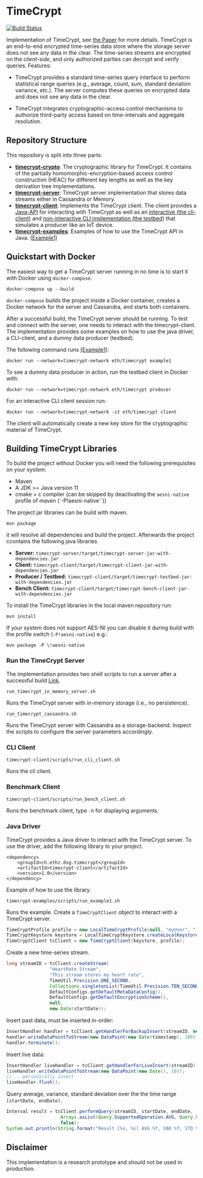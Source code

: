 # TimeCrypt

[![Build Status](https://travis-ci.org/TimeCrypt/timecrypt.svg?branch=master)](https://travis-ci.org/TimeCrypt/timecrypt)

Implementation of TimeCrypt, see [the Paper](https://www.usenix.org/system/files/nsdi20-paper-burkhalter.pdf) for more details.
TimeCrypt is an end-to-end encrypted time-series data store where the storage server does not see any data in the clear.
The time-series streams are encrypted on the *client-side*, and only authorized parties can decrypt and verify queries.
Features:

- TimeCrypt provides a standard time-series query interface to perform statistical range queries (e.g., average, count, sum, standard deviation variance, etc.). The server computes these queries on encrypted data and does not see any data in the clear. 

- TimeCrypt integrates cryptographic-access control mechanisms to authorize third-party access based on time-intervals and aggregate resolution. 



## Repository Structure
This repository is split into three parts:
- [**timecrypt-crypto**](timecrypt-crypto): The cryptographic library for TimeCrypt. It contains of the partially homomorphic-encryption-based access control construction (HEAC) for different key lengths as well as the key derivation tree implementations.
- [**timecrypt-server**](timecrypt-server): TimeCrypt server implementation that stores data streams either in Cassandra or Memory. 
- [**timecrypt-client**](timecrypt-client): Implements the TimeCrypt client. The client provides a [Java-API](timecrypt-client/src/main/java/ch/ethz/dsg/timecrypt/TimeCryptClient.java) for interacting with TimeCrypt as well as an [interactive (the cli-client)](timecrypt-client/src/main/java/ch/ethz/dsg/timecrypt/CliClient.java) and [non-interactive CLI implementation (the testbed)](timecrypt-client/src/main/java/ch/ethz/dsg/timecrypt/TestBed.java) that simulates a producer like an IoT device.
- [**timecrypt-examples**](timecrypt-examples): Examples of how to use the TimeCrypt API in Java. [(Example1)](timecrypt-examples/src/main/java/ch/ethz/dsg/timecrypt/BasicTCUsage.java)



## Quickstart with Docker

The easiest way to get a TimeCrypt server running in no time is to start it with Docker using `docker-compose`.

```
docker-compose up --build
```

`docker-compose` builds the project inside a Docker container, creates a Docker network for the server and Cassandra, and starts both containers.

After a successful build, the TimeCrypt server should be running.
To test and connect with the server, one needs to interact with the timecrypt-client.
The implementation provides some examples on how to use the java driver, a CLI-client, and a dummy data producer (testbed).

The following command runs [(Example1)](timecrypt-examples/src/main/java/ch/ethz/dsg/timecrypt/BasicTCUsage.java):

```
docker run --network=timecrypt-network eth/timecrypt example1
```


To see a dummy data producer in action, run the testbed client in Docker with:

```
docker run --network=timecrypt-network eth/timecrypt producer
```

For an interactive CLI client session run:
```
docker run --network=timecrypt-network -it eth/timecrypt client
```
The client will automatically create a new key store for the cryptographic material of TimeCrypt.

## Building TimeCrypt Libraries
To build the project without Docker you will need the following prerequisites on your system:
- Maven
- A JDK >= Java version 11
- cmake + c compiler  (can be skipped by deactivating the `aesni-native` profile of maven (`-P!aesni-native``))

The project jar libraries can be build with maven.
```
mvn package
```
it will resolve all dependencies and build the project. Afterwards the project ccontains the following java libraries
 - **Server:** `timecrypt-server/target/timecrypt-server-jar-with-dependencies.jar`
 - **Client:** `timecrypt-client/target/timecrypt-client-jar-with-dependencies.jar`
 - **Producer / Testbed:** `timecrypt-client/target/timecrypt-testbed-jar-with-dependencies.jar`
 - **Bench Client:** `timecrypt-client/target/timecrypt-bench-client-jar-with-dependencies.jar`

To install the TimeCrypt libraries in the local maven repository run:
```
mvn install
```

If your system does not support AES-NI you can disable it during build with the profile switch (`-P!aesni-native`) e.g.:

```
mvn package -P \!aesni-native

```

### Run the TimeCrypt Server
The implementation provides two shell scripts to run a server after a successful build [Link](timecrypt-server/scripts).
```
run_timecrypt_in_memory_server.sh
```
Runs the TimeCrypt server with in-memory storage (i.e., no persistence). 
```
run_timecrypt_cassandra.sh
```
Runs the TimeCrypt server with Cassandra as a storage-backend. 
Inspect the scripts to configure the server parameters accordingly.


### CLI Client
```
timecrypt-client/scripts/run_cli_client.sh
```
Runs the cli client.

### Benchmark Client
```
timecrypt-client/scripts/run_bench_client.sh
```
Runs the benchmark client, type `-h` for displaying arguments.


### Java Driver 
TimeCrypt provides a Java driver to interact with the TimeCrypt server.
To use the driver, add the following library to your project.
```
<dependency>
    <groupId>ch.ethz.dsg.timecrypt</groupId>
    <artifactId>timecrypt-client</artifactId>
    <version>1.0</version>
</dependency>
```
Example of how to use the library.
```
timecrypt-examples/scripts/run_example1.sh
```
Runs the example.
Create a `TimeCryptClient` object to interact with a TimeCrypt server.
```java 
TimeCryptProfile profile = new LocalTimeCryptProfile(null, "myUser", "..", SERVER_ADDRESS, SERVER_PORT);
TimeCryptKeystore keystore = LocalTimeCryptKeystore.createLocalKeystore(null, DUMMY_PASSWORD.toCharArray());
TimeCryptClient tcClient = new TimeCryptClient(keystore, profile);
```
Create a new time-series stream.
```java
long streamID = tcClient.createStream(
                "HeartRate Stream",
                "This stream stores my heart rate",
                TimeUtil.Precision.ONE_SECOND,
                Collections.singletonList(TimeUtil.Precision.TEN_SECONDS),
                DefaultConfigs.getDefaultMetaDataConfig(),
                DefaultConfigs.getDefaultEncryptionScheme(),
                null,
                new Date(startDate)); 
```
Insert past data, must be inserted in-order:
```java 
InsertHandler handler = tcClient.getHandlerForBackupInsert(streamID, new Date(startDate));
handler.writeDataPointToStream(new DataPoint(new Date(timestamp), 100));
handler.terminate();
```
Insert live data:
```java 
InsertHandler liveHandler = tcClient.getHandlerForLiveInsert(streamID);
liveHandler.writeDataPointToStream(new DataPoint(new Date(), 10));
//... periodically insert 
liveHandler.flush();
```
Query average, variance, standard deviation over the the time range `[startDate, endDate)`.
```java 
Interval result = tcClient.performQuery(streamID, startDate, endDate,
                    Arrays.asList(Query.SupportedOperation.AVG, Query.SupportedOperation.VAR, Query.SupportedOperation.STD),
                    false);
System.out.println(String.format("Result [%s, %s] AVG %f, VAR %f, STD %f", x.getFrom(), x.getTo(), x.getValueAt(0), x.getValueAt(1), x.getValueAt(2)));
```

## Disclaimer
This implementation is a research prototype and should not be used in production.


